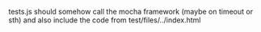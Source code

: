 tests.js should somehow call the mocha framework (maybe on timeout or sth) and also include the code from test/files/../index.html
